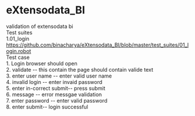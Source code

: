 # eXtensodata_BI
validation of extensodata bi </br>
 Test suites</br>
  1.01_login</br>
      https://github.com/binacharya/eXtensodata_BI/blob/master/test_suites/01_login.robot </br>
        Test case</br>
          1. Login browser should open </br>
          2. validate -- this contain the page should contain valide text  </br>
          3. enter user name -- enter valid user name </br>
          4. invalid login -- enter invaid password </br>
          5. enter in-correct submit-- press submit  </br>
          6. message -- error messgae validation </br>
          7. enter password -- enter valid password </br>
          8. enter submit-- login successful </br>
          
